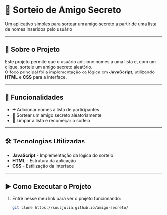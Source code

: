 # 🎁 Sorteio de Amigo Secreto

Um aplicativo simples para sortear um amigo secreto a partir de uma lista de nomes inseridos pelo usuário

---

## 📌 Sobre o Projeto

Este projeto permite que o usuário adicione nomes a uma lista e, com um clique, sorteie um amigo secreto aleatório.  
O foco principal foi a implementação da lógica em **JavaScript**, utilizando **HTML** e **CSS** para a interface.

---

## 🚀 Funcionalidades

- ➕ Adicionar nomes à lista de participantes  
- 🎲 Sortear um amigo secreto aleatoriamente  
- 🔄 Limpar a lista e recomeçar o sorteio  

---

## 🛠️ Tecnologias Utilizadas

- **JavaScript** - Implementação da lógica do sorteio  
- **HTML** - Estrutura da aplicação  
- **CSS** - Estilização da interface  

---

## ▶️ Como Executar o Projeto

1. Entre nesse meu link para ver o projeto funcionando:
   ```bash
   git clone https://souzjulia.github.io/amigo-secreto/
